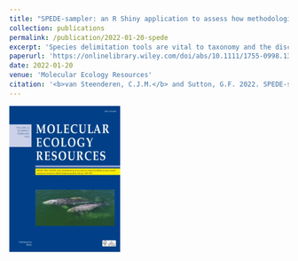 ```yaml
---
title: "SPEDE-sampler: an R Shiny application to assess how methodological choices and taxon-sampling can affect Generalised Mixed Yule Coalescent (GMYC) output and interpretation"
collection: publications
permalink: /publication/2022-01-20-spede
excerpt: 'Species delimitation tools are vital to taxonomy and the discovery of new species. These tools can make use of genetic data to estimate species boundaries, where one of the most widely-used methods is the Generalised Mixed Yule Coalescent (GMYC) model. Despite its popularity, a number of factors are known to influence the performance and resulting inferences of the GMYC. Moreover, the few studies that have assessed model performance to date have been predominantly based on simulated datasets, where model assumptions are not violated. Here, we present a user-friendly R Shiny application, “SPEDE-sampler” (SPEcies DElimitation sampler), that assesses the effect of computational and methodological choices, in combination with sampling effects, on the GMYC model. Output phylogenies are used to test the effect that 1) sample size, 2) BEAST and GMYC parameters (e.g. prior settings, single vs multiple threshold, clock model), and 3) singletons has on GMYC output. Optional predefined grouping information (e.g. morphospecies/ecotypes) can be uploaded in order to compare it to GMYC species and estimate percentage match scores. Additionally, predefined groups that contribute to inflated species richness estimates are identified by SPEDE-sampler, allowing for the further investigation of potential cryptic species or geographic sub-structuring in those groups. Merging by the GMYC is also recorded to identify where traditional taxonomy has overestimated species numbers. Four worked examples are provided to illustrate the functionality of the program’s workflow, and the variation that can arise when applying the GMYC model to empirical datasets. The R Shiny program is available for download on [GitHub](https://github.com/clarkevansteenderen/spede_sampler_R). 📁 [PDF](https://github.com/clarkevansteenderen/clarkevansteenderen.github.io/blob/master/files/SPEDE_MER.pdf)'
paperurl: 'https://onlinelibrary.wiley.com/doi/abs/10.1111/1755-0998.13591'
date: 2022-01-20
venue: 'Molecular Ecology Resources'
citation: '<b>van Steenderen, C.J.M.</b> and Sutton, G.F. 2022. SPEDE-sampler: an R Shiny application to assess how methodological choices and taxon-sampling can affect Generalised Mixed Yule Coalescent (GMYC) output and interpretation. <i>Molecular Ecology Resources</i> (22)2 doi: 10.1111/1755-0998.13591'
---
```


<img src="https://github.com/clarkevansteenderen/clarkevansteenderen.github.io/blob/master/images/MER.jpg" alt="drawing" width="200"/>
